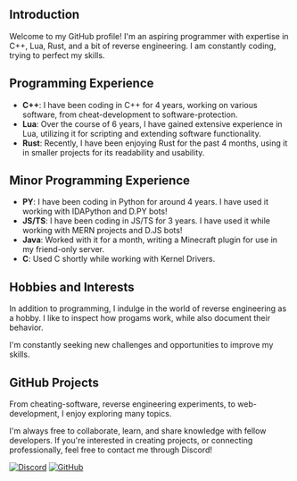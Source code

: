 ## Introduction

Welcome to my GitHub profile! I'm an aspiring programmer with expertise in C++, Lua, Rust, and a bit of reverse engineering. I am constantly coding, trying to perfect my skills.

## Programming Experience
- **C++**: I have been coding in C++ for 4 years, working on various software, from cheat-development to software-protection.
- **Lua**: Over the course of 6 years, I have gained extensive experience in Lua, utilizing it for scripting and extending software functionality.
- **Rust**: Recently, I have been enjoying Rust for the past 4 months, using it in smaller projects for its readability and usability.

## Minor Programming Experience
- **PY**: I have been coding in Python for around 4 years. I have used it working with IDAPython and D.PY bots!
- **JS/TS**: I have been coding in JS/TS for 3 years. I have used it while working with MERN projects and D.JS bots!
- **Java**: Worked with it for a month, writing a Minecraft plugin for use in my friend-only server.
- **C**: Used C shortly while working with Kernel Drivers.

## Hobbies and Interests

In addition to programming, I indulge in the world of reverse engineering as a hobby. I like to inspect how progams work, while also document their behavior. 

I'm constantly seeking new challenges and opportunities to improve my skills.

## GitHub Projects

From cheating-software, reverse engineering experiments, to web-development, I enjoy exploring many topics.

I'm always free to collaborate, learn, and share knowledge with fellow developers. If you're interested in creating projects, or connecting professionally, feel free to contact me through Discord!

[![Discord](https://img.shields.io/badge/-Discord-white?logo=Discord)](https://discord.com/users/325849904570302469)
[![GitHub](https://img.shields.io/badge/-GitHub-black?logo=github)](https://github.com/Blastbrean)
